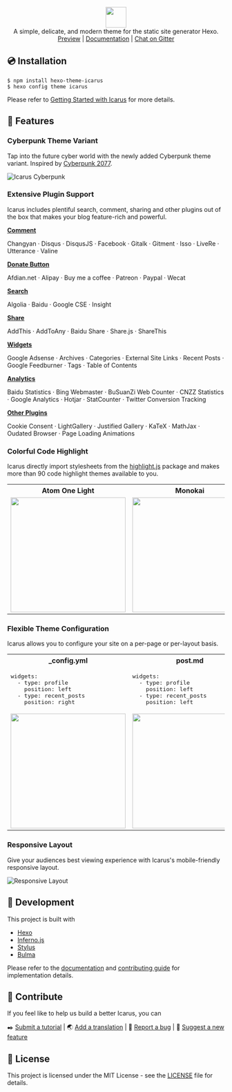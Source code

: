 <p align="center" class="mb-2">
<img class="not-gallery-item" height="48" src="https://ppoffice.github.io/hexo-theme-icarus/img/logo.svg">
<br> A simple, delicate, and modern theme for the static site generator Hexo.
<br>
<a href="https://ppoffice.github.io/hexo-theme-icarus/">Preview</a> |
<a href="https://ppoffice.github.io/hexo-theme-icarus/categories/">Documentation</a> |
<a href="https://gitter.im/hexo-theme-icarus/community?utm_source=badge&utm_medium=badge&utm_campaign=pr-badge&utm_content=badge">Chat on Gitter</a>
<br>
</p>



## :cd: Installation

```shell
$ npm install hexo-theme-icarus
$ hexo config theme icarus
```

Please refer to [Getting Started with Icarus](https://ppoffice.github.io/hexo-theme-icarus/uncategorized/getting-started-with-icarus/) 
for more details.

## :gift: Features

### Cyberpunk Theme Variant

Tap into the future cyber world with the newly added Cyberpunk theme variant.
Inspired by [Cyberpunk 2077](https://www.cyberpunk.net).

![Icarus Cyberpunk](https://ppoffice.github.io/hexo-theme-icarus/gallery/screenshots/cyberpunk.png "Icarus Cyberpunk")

### Extensive Plugin Support

Icarus includes plentiful search, comment, sharing and other plugins out of the box that makes your
blog feature-rich and powerful.

**[Comment](https://ppoffice.github.io/hexo-theme-icarus/categories/Plugins/Comment/)**

Changyan &middot; Disqus &middot; DisqusJS &middot; Facebook &middot; Gitalk &middot; Gitment &middot;
Isso &middot; LiveRe &middot; Utterance &middot; Valine

**[Donate Button](https://ppoffice.github.io/hexo-theme-icarus/categories/Plugins/Donation/)**

Afdian.net &middot; Alipay &middot; Buy me a coffee &middot; Patreon &middot; Paypal &middot; Wecat

**[Search](https://ppoffice.github.io/hexo-theme-icarus/categories/Plugins/Search/)**

Algolia &middot; Baidu &middot; Google CSE &middot; Insight

**[Share](https://ppoffice.github.io/hexo-theme-icarus/categories/Plugins/Share/)**

AddThis &middot; AddToAny &middot; Baidu Share &middot; Share.js &middot; ShareThis

**[Widgets](https://ppoffice.github.io/hexo-theme-icarus/categories/Widgets/)**

Google Adsense &middot; Archives &middot; Categories &middot; External Site Links &middot; 
Recent Posts &middot; Google Feedburner &middot; Tags &middot; Table of Contents

**[Analytics](https://ppoffice.github.io/hexo-theme-icarus/Plugins/Analytics/icarus-user-guide-web-analytics-plugins/)**

Baidu Statistics &middot; Bing Webmaster &middot; BuSuanZi Web Counter &middot; CNZZ Statistics &middot;
Google Analytics &middot; Hotjar &middot; StatCounter &middot; Twitter Conversion Tracking

**[Other Plugins](https://ppoffice.github.io/hexo-theme-icarus/categories/Plugins/)**

Cookie Consent &middot; LightGallery &middot; Justified Gallery &middot; KaTeX &middot; MathJax &middot;
Oudated Browser &middot; Page Loading Animations

### Colorful Code Highlight

Icarus directly import stylesheets from the [highlight.js](https://highlightjs.org/) package and makes more than
90 code highlight themes available to you.

<table>
    <tr>
        <th>Atom One Light</th>
        <th>Monokai</th>
        <th>Kimbie Dark</th>
    </tr>
    <tr>
        <td><img width="266" src="https://ppoffice.github.io/hexo-theme-icarus/gallery/code-highlight/atom-one-light.png?2"></td>
        <td><img width="266" src="https://ppoffice.github.io/hexo-theme-icarus/gallery/code-highlight/monokai.png?2"></td>
        <td><img width="266" src="https://ppoffice.github.io/hexo-theme-icarus/gallery/code-highlight/kimbie-dark.png?2"></td>
    </tr>
</table>

### Flexible Theme Configuration

Icarus allows you to configure your site on a per-page or per-layout basis.

<div>
<table>
    <tr>
        <th>_config.yml</th>
        <th>post.md</th>
        <th>_config.page.yml</th>
    </tr>
    <tr>
        <td>
<pre>widgets:
  - type: profile
    position: left
  - type: recent_posts
    position: right</pre>
        </td>
        <td>
<pre>widgets:
  - type: profile
    position: left
  - type: recent_posts
    position: left</pre>
        </td>
        <td>
<pre>widgets: null
 
 
 
</pre>
        </td>
    </tr>
    <tr>
        <td><img width="266" src="https://ppoffice.github.io/hexo-theme-icarus/gallery/screenshots/default-config.png"></td>
        <td><img width="266" src="https://ppoffice.github.io/hexo-theme-icarus/gallery/screenshots/post-config.png"></td>
        <td><img width="266" src="https://ppoffice.github.io/hexo-theme-icarus/gallery/screenshots/layout-config.png"></td>
    </tr>
</table>
</div>

### Responsive Layout

Give your audiences best viewing experience with Icarus's mobile-friendly responsive layout.

![Responsive Layout](https://ppoffice.github.io/hexo-theme-icarus/gallery/responsive.png)

## :hammer: Development

This project is built with

- [Hexo](https://hexo.io/)
- [Inferno.js](https://infernojs.org/)
- [Stylus](https://stylus-lang.com/)
- [Bulma](https://bulma.io/)

Please refer to the [documentation](https://ppoffice.github.io/hexo-theme-icarus/categories/) and 
[contributing guide](https://github.com/ppoffice/hexo-theme-icarus/blob/master/CONTRIBUTING.md) for implementation details.

## :tada: Contribute

If you feel like to help us build a better Icarus, you can

:black_nib: [Submit a tutorial](https://github.com/ppoffice/hexo-theme-icarus/new/site/source/_posts) |
:earth_asia: [Add a translation](https://github.com/ppoffice/hexo-theme-icarus/tree/master/languages) |
:triangular_flag_on_post: [Report a bug](https://github.com/ppoffice/hexo-theme-icarus/issues/new) |
:electric_plug: [Suggest a new feature](https://github.com/ppoffice/hexo-theme-icarus/pulls)

## :memo: License

This project is licensed under the MIT License - see the [LICENSE](https://github.com/ppoffice/hexo-theme-icarus/blob/master/LICENSE) file for details.
